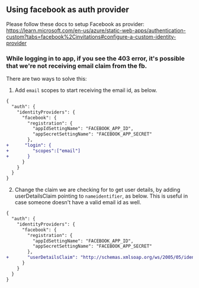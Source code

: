 ## Using facebook as auth provider

Please follow these docs to setup Facebook as provider: https://learn.microsoft.com/en-us/azure/static-web-apps/authentication-custom?tabs=facebook%2Cinvitations#configure-a-custom-identity-provider

### While logging in to app, if you see the 403 error, it's possible that we're not receiving email claim from the fb. 

There are two ways to solve this:
1. Add `email` scopes to start receiving the email id, as below.

```diff
{
  "auth": {
    "identityProviders": {
      "facebook": {
        "registration": {
          "appIdSettingName": "FACEBOOK_APP_ID",
          "appSecretSettingName": "FACEBOOK_APP_SECRET"
        },
+      "login": {
+         "scopes":["email"]
+       }    
      }
    }
  }
}
```

2. Change the claim we are checking for to get user details, by adding userDetailsClaim pointing to `nameidentifier`, as below.
This is useful in case someone doesn't have a valid email id as well.

```diff
{
  "auth": {
    "identityProviders": {
      "facebook": {
        "registration": {
          "appIdSettingName": "FACEBOOK_APP_ID",
          "appSecretSettingName": "FACEBOOK_APP_SECRET"
        },
+       "userDetailsClaim": "http://schemas.xmlsoap.org/ws/2005/05/identity/claims/nameidentifier"
      }
    }
  }
}
```
